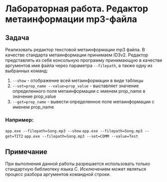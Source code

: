 # Лабораторная работа. Редактор метаинформации mp3-файла

## Задача

Реализовать редактор текстовой метаинформации mp3 файла. В качестве стандарта метаинформации принимаем ID3v2. Редактор представлять из себя консольную программу принимающую в качестве аргументов имя файла через параметра `--filepath`, а также одну из выбранных команд:
1. `--show` - отображение всей метаинформации в виде таблицы
2. `--set=prop_name --value=prop_value` - выставляет значение
определенного поля метаинформации с именем prop_name в
значение prop_value
3. `--get=prop_name` - вывести определенное поле
метаинформации с именем prop_name

### Например:
`app.exe --filepath=Song.mp3 --show`
`app.exe --filepath=Song.mp3 --get=TIT2`
`app.exe --filepath=Song.mp3 --set=COMM --value=Test`

## Примечание
При выполнения данной работы разрешается
использовать только стандартную библиотеку языка С. Исключением может являться процесс разбора аргументов командной строки.